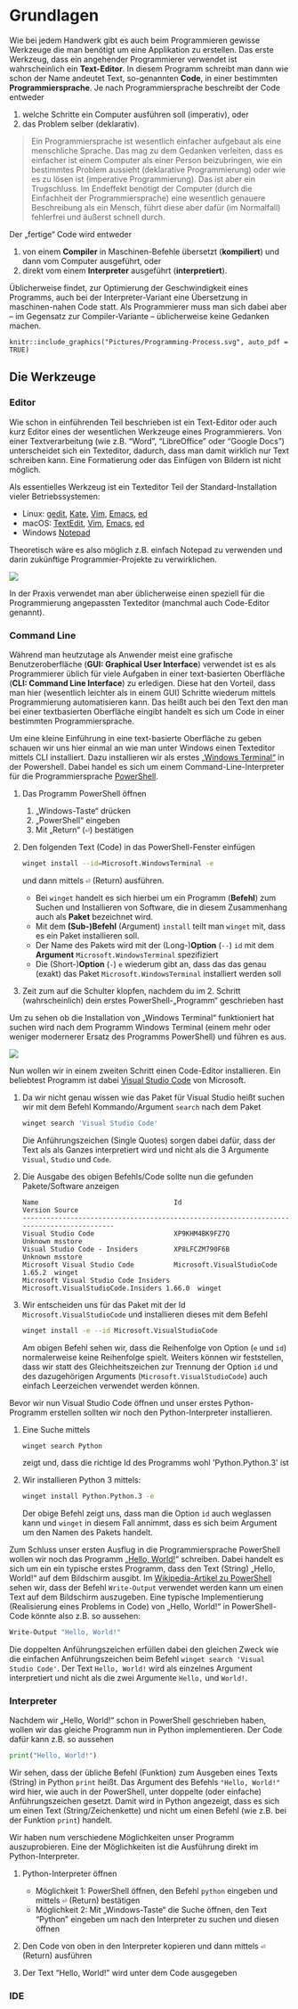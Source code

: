 # Grundlagen

Wie bei jedem Handwerk gibt es auch beim Programmieren gewisse Werkzeuge die man benötigt um eine Applikation zu erstellen. Das erste Werkzeug, dass ein angehender Programmierer verwendet ist wahrscheinlich ein **Text-Editor**. In diesem Programm schreibt man dann wie schon der Name andeutet Text, so-genannten **Code**, in einer bestimmten **Programmiersprache**. Je nach Programmiersprache beschreibt der Code entweder

1. welche Schritte ein Computer ausführen soll (imperativ), oder
2. das Problem selber (deklarativ).

> Ein Programmiersprache ist wesentlich einfacher aufgebaut als eine menschliche Sprache. Das mag zu dem Gedanken verleiten, dass es einfacher ist einem Computer als einer Person beizubringen, wie ein bestimmtes Problem aussieht (deklarative Programmierung) oder wie es zu lösen ist (imperative Programmierung). Das ist aber ein Trugschluss. Im Endeffekt benötigt der Computer (durch die Einfachheit der Programmiersprache) eine wesentlich genauere Beschreibung als ein Mensch, führt diese aber dafür (im Normalfall) fehlerfrei und äußerst schnell durch.

Der „fertige“ Code wird entweder

1. von einem **Compiler** in Maschinen-Befehle übersetzt (**kompiliert**) und dann vom Computer ausgeführt, oder
2. direkt vom einem **Interpreter** ausgeführt (**interpretiert**).

Üblicherweise findet, zur Optimierung der Geschwindigkeit eines Programms, auch bei der Interpreter-Variant eine Übersetzung in maschinen-nahen Code statt. Als Programmierer muss man sich dabei aber – im Gegensatz zur Compiler-Variante – üblicherweise keine Gedanken machen.

```{r, fig.align="center", echo=FALSE}
knitr::include_graphics("Pictures/Programming-Process.svg", auto_pdf = TRUE)
```

## Die Werkzeuge

### Editor

Wie schon in einführenden Teil beschrieben ist ein Text-Editor oder auch kurz Editor eines der wesentlichen Werkzeuge eines Programmierers. Von einer Textverarbeitung (wie z.B. “Word”, “LibreOffice” oder “Google Docs”) unterscheidet sich ein Texteditor, dadurch, dass man damit wirklich nur Text schreiben kann. Eine Formatierung oder das Einfügen von Bildern ist nicht möglich.

Als essentielles Werkzeug ist ein Texteditor Teil der Standard-Installation vieler Betriebssystemen:

- Linux: [gedit][], [Kate][], [Vim][], [Emacs][], [ed][]
- macOS: [TextEdit][], [Vim][], [Emacs][], [ed][]
- Windows [Notepad][]

[ed]: https://www.gnu.org/fun/jokes/ed-msg.html
[emacs]: https://en.wikipedia.org/wiki/Emacs
[gedit]: https://en.wikipedia.org/wiki/Gedit
[kate]: https://en.wikipedia.org/wiki/Kate_(text_editor)
[notepad]: https://en.wikipedia.org/wiki/Windows_Notepad
[textedit]: https://en.wikipedia.org/wiki/TextEdit
[vim]: https://en.wikipedia.org/wiki/Vim_(text_editor)

Theoretisch wäre es also möglich z.B. einfach Notepad zu verwenden und darin zukünftige Programmier-Projekte zu verwirklichen.

![](Pictures/Notepad.png)

In der Praxis verwendet man aber üblicherweise einen speziell für die Programmierung angepassten Texteditor (manchmal auch Code-Editor genannt).

### Command Line

Während man heutzutage als Anwender meist eine grafische Benutzeroberfläche (**GUI: Graphical User Interface**) verwendet ist es als Programmierer üblich für viele Aufgaben in einer text-basierten Oberfläche (**CLI: Command Line Interface**) zu erledigen. Diese hat den Vorteil, dass man hier (wesentlich leichter als in einem GUI) Schritte wiederum mittels Programmierung automatisieren kann. Das heißt auch bei den Text den man bei einer textbasierten Oberfläche eingibt handelt es sich um Code in einer bestimmten Programmiersprache.

Um eine kleine Einführung in eine text-basierte Oberfläche zu geben schauen wir uns hier einmal an wie man unter Windows einen Texteditor mittels CLI installiert. Dazu installieren wir als erstes [„Windows Terminal“](https://github.com/microsoft/terminal) in der Powershell. Dabei handel es sich um einem Command-Line-Interpreter für die Programmiersprache [PowerShell][].

[powershell]: https://en.wikipedia.org/wiki/PowerShell

1. Das Programm PowerShell öffnen
   1. „Windows-Taste“ drücken
   2. „PowerShell“ eingeben
   3. Mit „Return“ (<kbd>⏎</kbd>) bestätigen
2. Den folgenden Text (Code) in das PowerShell-Fenster einfügen

   ```sh
   winget install --id=Microsoft.WindowsTerminal -e
   ```

   und dann mittels <kbd>⏎</kbd> (Return) ausführen.

   - Bei `winget` handelt es sich hierbei um ein Programm (**Befehl**) zum Suchen und Installieren von Software, die in diesem Zusammenhang auch als **Paket** bezeichnet wird.
   - Mit dem **(Sub-)Befehl** (Argument) `install` teilt man `winget` mit, dass es ein Paket installieren soll.
   - Der Name des Pakets wird mit der (Long-)**Option** (`--`) `id` mit dem **Argument** `Microsoft.WindowsTerminal` spezifiziert
   - Die (Short-)**Option** (`-`) `e` wiederum gibt an, dass das das genau (exakt) das Paket `Microsoft.WindowsTerminal` installiert werden soll

3. Zeit zum auf die Schulter klopfen, nachdem du im 2. Schritt (wahrscheinlich) dein erstes PowerShell-„Programm“ geschrieben hast

Um zu sehen ob die Installation von „Windows Terminal“ funktioniert hat suchen wird nach dem Programm Windows Terminal (einem mehr oder weniger modernerer Ersatz des Programms PowerShell) und führen es aus.

![](Pictures/Windows%20Terminal.png)

Nun wollen wir in einem zweiten Schritt einen Code-Editor installieren. Ein beliebtest Programm ist dabei [Visual Studio Code](https://github.com/microsoft/vscode) von Microsoft.

1. Da wir nicht genau wissen wie das Paket für Visual Studio heißt suchen wir mit dem Befehl Kommando/Argument `search` nach dem Paket

   ```sh
   winget search 'Visual Studio Code'
   ```

   Die Anführungszeichen (Single Quotes) sorgen dabei dafür, dass der Text als als Ganzes interpretiert wird und nicht als die 3 Argumente `Visual`, `Studio` und `Code`.

2. Die Ausgabe des obigen Befehls/Code sollte nun die gefunden Pakete/Software anzeigen

   ```
   Name                                  Id                                  Version Source
   ------------------------------------------------------------------------------------------
   Visual Studio Code                    XP9KHM4BK9FZ7Q                      Unknown msstore
   Visual Studio Code - Insiders         XP8LFCZM790F6B                      Unknown msstore
   Microsoft Visual Studio Code          Microsoft.VisualStudioCode          1.65.2  winget
   Microsoft Visual Studio Code Insiders Microsoft.VisualStudioCode.Insiders 1.66.0  winget
   ```

3. Wir entscheiden uns für das Paket mit der Id `Microsoft.VisualStudioCode` und installieren dieses mit dem Befehl

   ```sh
   winget install -e --id Microsoft.VisualStudioCode
   ```

   Am obigen Befehl sehen wir, dass die Reihenfolge von Option (`e` und `id`) normalerweise keine Reihenfolge spielt. Weiters können wir feststellen, dass wir statt des Gleichheitszeichen zur Trennung der Option `id` und des dazugehörigen Arguments (`Microsoft.VisualStudioCode`) auch einfach Leerzeichen verwendet werden können.

Bevor wir nun Visual Studio Code öffnen und unser erstes Python-Programm erstellen sollten wir noch den Python-Interpreter installieren.

1. Eine Suche mittels

   ```sh
   winget search Python
   ```

   zeigt und, dass die richtige Id des Programms wohl 'Python.Python.3' ist

2. Wir installieren Python 3 mittels:

   ```sh
   winget install Python.Python.3 -e
   ```

   Der obige Befehl zeigt uns, dass man die Option `id` auch weglassen kann und `winget` in diesem Fall annimmt, dass es sich beim Argument um den Namen des Pakets handelt.

Zum Schluss unser ersten Ausflug in die Programmiersprache PowerShell wollen wir noch das Programm „[Hello, World!](https://en.wikipedia.org/wiki/%22Hello,_World!%22_program)“ schreiben. Dabei handelt es sich um ein ein typische erstes Programm, dass den Text (String) „Hello, World!“ auf dem Bildschirm ausgibt. Im [Wikipedia-Artikel zu PowerShell][powershell] sehen wir, dass der Befehl `Write-Output` verwendet werden kann um einen Text auf dem Bildschirm auszugeben. Eine typische Implementierung (Realisierung eines Problems in Code) von „Hello, World!“ in PowerShell-Code könnte also z.B. so aussehen:

```sh
Write-Output "Hello, World!"
```

Die doppelten Anführungszeichen erfüllen dabei den gleichen Zweck wie die einfachen Anführungszeichen beim Befehl `winget search 'Visual Studio Code'`. Der Text `Hello, World!` wird als einzelnes Argument interpretiert und nicht als die zwei Argumente `Hello,` und `World!`.

### Interpreter

Nachdem wir „Hello, World!“ schon in PowerShell geschrieben haben, wollen wir das gleiche Programm nun in Python implementieren. Der Code dafür kann z.B. so aussehen

```py
print("Hello, World!")
```

Wir sehen, dass der übliche Befehl (Funktion) zum Ausgeben eines Texts (String) in Python `print` heißt. Das Argument des Befehls `"Hello, World!"` wird hier, wie auch in der PowerShell, unter doppelte (oder einfache) Anführungszeichen gesetzt. Damit wird in Python angezeigt, dass es sich um einen Text (String/Zeichenkette) und nicht um einen Befehl (wie z.B. bei der Funktion `print`) handelt.

Wir haben num verschiedene Möglichkeiten unser Programm auszuprobieren. Eine der Möglichkeiten ist die Ausführung direkt im Python-Interpreter.

1. Python-Interpreter öffnen

   - Möglichkeit 1: PowerShell öffnen, den Befehl `python` eingeben und mittels <kbd>⏎</kbd> (Return) bestätigen
   - Möglichkeit 2: Mit „Windows-Taste“ die Suche öffnen, den Text “Python” eingeben um nach den Interpreter zu suchen und diesen öffnen

2. Den Code von oben in den Interpreter kopieren und dann mittels <kbd>⏎</kbd> (Return) ausführen

3. Der Text “Hello, World!” wird unter dem Code ausgegeben

### IDE
